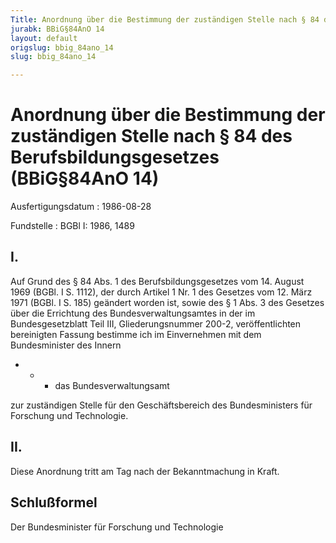 ```yaml
---
Title: Anordnung über die Bestimmung der zuständigen Stelle nach § 84 des Berufsbildungsgesetzes
jurabk: BBiG§84AnO 14
layout: default
origslug: bbig_84ano_14
slug: bbig_84ano_14

---
```


# Anordnung über die Bestimmung der zuständigen Stelle nach § 84 des Berufsbildungsgesetzes (BBiG§84AnO 14)

Ausfertigungsdatum
:   1986-08-28

Fundstelle
:   BGBl I: 1986, 1489

## I.

Auf Grund des § 84 Abs. 1 des Berufsbildungsgesetzes vom 14. August
1969 (BGBl. I S. 1112), der durch Artikel 1 Nr. 1 des Gesetzes vom 12.
März 1971 (BGBl. I S. 185) geändert worden ist, sowie des § 1 Abs. 3
des Gesetzes über die Errichtung des Bundesverwaltungsamtes in der im
Bundesgesetzblatt Teil III, Gliederungsnummer 200-2, veröffentlichten
bereinigten Fassung bestimme ich im Einvernehmen mit dem
Bundesminister des Innern

*
    *
        *   das Bundesverwaltungsamt









zur zuständigen Stelle für den Geschäftsbereich des Bundesministers
für Forschung und Technologie.

## II.

Diese Anordnung tritt am Tag nach der Bekanntmachung in Kraft.

## Schlußformel

Der Bundesminister für Forschung und Technologie

